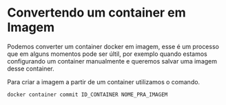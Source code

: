 # Convertendo um container em Imagem
Podemos converter um container docker em imagem, esse é um processo que em alguns momentos pode ser últil, por exemplo quando estamos configurando um container manualmente e queremos salvar uma imagem desse container.

Para criar a imagem a partir de um container utilizamos o comando.
```sh
docker container commit ID_CONTAINER NOME_PRA_IMAGEM
```